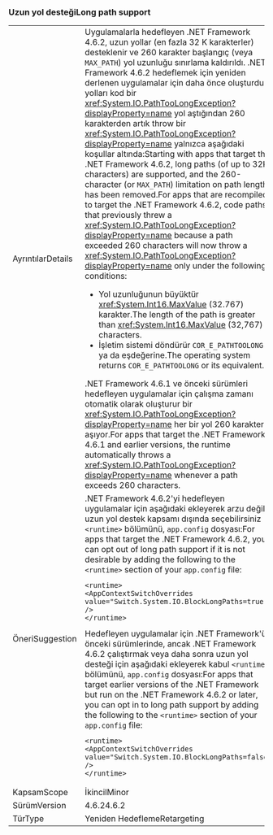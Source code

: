 ### <a name="long-path-support"></a><span data-ttu-id="f30ce-101">Uzun yol desteği</span><span class="sxs-lookup"><span data-stu-id="f30ce-101">Long path support</span></span>

|   |   |
|---|---|
|<span data-ttu-id="f30ce-102">Ayrıntılar</span><span class="sxs-lookup"><span data-stu-id="f30ce-102">Details</span></span>|<span data-ttu-id="f30ce-103">Uygulamalarla hedefleyen .NET Framework 4.6.2, uzun yollar (en fazla 32 K karakterler) desteklenir ve 260 karakter başlangıç (veya <code>MAX_PATH</code>) yol uzunluğu sınırlama kaldırıldı. .NET Framework 4.6.2 hedeflemek için yeniden derlenen uygulamalar için daha önce oluşturdu yolları kod bir <xref:System.IO.PathTooLongException?displayProperty=name> yol aştığından 260 karakterden artık throw bir <xref:System.IO.PathTooLongException?displayProperty=name> yalnızca aşağıdaki koşullar altında:</span><span class="sxs-lookup"><span data-stu-id="f30ce-103">Starting with apps that target the .NET Framework 4.6.2, long paths (of up to 32K characters) are supported, and the 260-character (or <code>MAX_PATH</code>) limitation on path lengths has been removed.For apps that are recompiled to target the .NET Framework 4.6.2, code paths that previously threw a <xref:System.IO.PathTooLongException?displayProperty=name> because a path exceeded 260 characters will now throw a <xref:System.IO.PathTooLongException?displayProperty=name> only under the following conditions:</span></span><ul><li><span data-ttu-id="f30ce-104">Yol uzunluğunun büyüktür <xref:System.Int16.MaxValue> (32.767) karakter.</span><span class="sxs-lookup"><span data-stu-id="f30ce-104">The length of the path is greater than <xref:System.Int16.MaxValue> (32,767) characters.</span></span></li><li><span data-ttu-id="f30ce-105">İşletim sistemi döndürür <code>COR_E_PATHTOOLONG</code> ya da eşdeğerine.</span><span class="sxs-lookup"><span data-stu-id="f30ce-105">The operating system returns <code>COR_E_PATHTOOLONG</code> or its equivalent.</span></span></li></ul><span data-ttu-id="f30ce-106">.NET Framework 4.6.1 ve önceki sürümleri hedefleyen uygulamalar için çalışma zamanı otomatik olarak oluşturur bir <xref:System.IO.PathTooLongException?displayProperty=name> her bir yol 260 karakteri aşıyor.</span><span class="sxs-lookup"><span data-stu-id="f30ce-106">For apps that target the .NET Framework 4.6.1 and earlier versions, the runtime automatically throws a <xref:System.IO.PathTooLongException?displayProperty=name> whenever a path exceeds 260 characters.</span></span>|
|<span data-ttu-id="f30ce-107">Öneri</span><span class="sxs-lookup"><span data-stu-id="f30ce-107">Suggestion</span></span>|<span data-ttu-id="f30ce-108">.NET Framework 4.6.2'yi hedefleyen uygulamalar için aşağıdaki ekleyerek arzu değil, uzun yol destek kapsamı dışında seçebilirsiniz <code>&lt;runtime&gt;</code> bölümünü, <code>app.config</code> dosyası:</span><span class="sxs-lookup"><span data-stu-id="f30ce-108">For apps that target the .NET Framework 4.6.2, you can opt out of long path support if it is not desirable by adding the following to the <code>&lt;runtime&gt;</code> section of your <code>app.config</code> file:</span></span><pre><code class="lang-xml">&lt;runtime&gt;&#13;&#10;&lt;AppContextSwitchOverrides value=&quot;Switch.System.IO.BlockLongPaths=true&quot; /&gt;&#13;&#10;&lt;/runtime&gt;&#13;&#10;</code></pre><span data-ttu-id="f30ce-109">Hedefleyen uygulamalar için .NET Framework'ün önceki sürümlerinde, ancak .NET Framework 4.6.2 çalıştırmak veya daha sonra uzun yol desteği için aşağıdaki ekleyerek kabul <code>&lt;runtime&gt;</code> bölümünü, <code>app.config</code> dosyası:</span><span class="sxs-lookup"><span data-stu-id="f30ce-109">For apps that target earlier versions of the .NET Framework but run on the .NET Framework 4.6.2 or later, you can opt in to long path support by adding the following to the <code>&lt;runtime&gt;</code> section of your <code>app.config</code> file:</span></span><pre><code class="lang-xml">&lt;runtime&gt;&#13;&#10;&lt;AppContextSwitchOverrides value=&quot;Switch.System.IO.BlockLongPaths=false&quot; /&gt;&#13;&#10;&lt;/runtime&gt;&#13;&#10;</code></pre>|
|<span data-ttu-id="f30ce-110">Kapsam</span><span class="sxs-lookup"><span data-stu-id="f30ce-110">Scope</span></span>|<span data-ttu-id="f30ce-111">İkincil</span><span class="sxs-lookup"><span data-stu-id="f30ce-111">Minor</span></span>|
|<span data-ttu-id="f30ce-112">Sürüm</span><span class="sxs-lookup"><span data-stu-id="f30ce-112">Version</span></span>|<span data-ttu-id="f30ce-113">4.6.2</span><span class="sxs-lookup"><span data-stu-id="f30ce-113">4.6.2</span></span>|
|<span data-ttu-id="f30ce-114">Tür</span><span class="sxs-lookup"><span data-stu-id="f30ce-114">Type</span></span>|<span data-ttu-id="f30ce-115">Yeniden Hedefleme</span><span class="sxs-lookup"><span data-stu-id="f30ce-115">Retargeting</span></span>|

